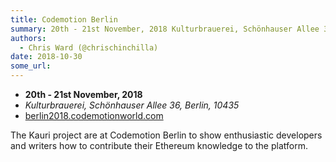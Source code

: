 ```yaml
---
title: Codemotion Berlin
summary: 20th - 21st November, 2018 Kulturbrauerei, Schönhauser Allee 36, Berlin, 10435 berlin2018.codemotionworld.com The Kauri project are at Codemotion Berlin to show enthusiastic developers and writers how to contribute their Ethereum knowledge to the platform.
authors:
  - Chris Ward (@chrischinchilla)
date: 2018-10-30
some_url: 
---
```


- **20th - 21st November, 2018**
- *Kulturbrauerei, Schönhauser Allee 36, Berlin, 10435*
- [berlin2018.codemotionworld.com](http://berlin2018.codemotionworld.coml)

The Kauri project are at Codemotion Berlin to show enthusiastic developers and writers how to contribute their Ethereum knowledge to the platform.
